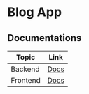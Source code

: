 # Blog App

## Documentations

| Topic    | Link                |
| -------- | ---------------------------- |
| Backend  | [Docs](./backend/readme.md)  |
| Frontend | [Docs](./frontend/readme.md) |
